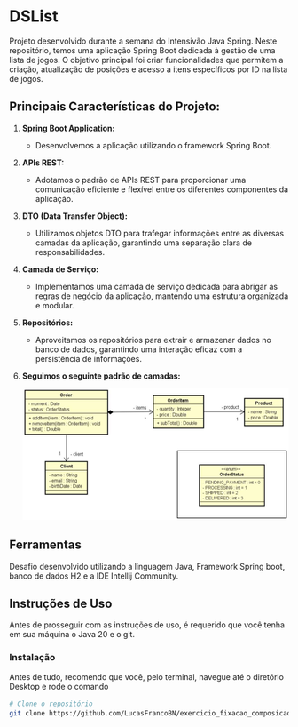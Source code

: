 # DSList
Projeto desenvolvido durante a semana do Intensivão Java Spring. Neste repositório, temos uma aplicação Spring Boot dedicada à gestão de uma lista de jogos. O objetivo principal foi criar funcionalidades que permitem a criação, atualização de posições e acesso a itens específicos por ID na lista de jogos.

## Principais Características do Projeto:

1. **Spring Boot Application:**
   - Desenvolvemos a aplicação utilizando o framework Spring Boot.

2. **APIs REST:**
   - Adotamos o padrão de APIs REST para proporcionar uma comunicação eficiente e flexível entre os diferentes componentes da aplicação.

3. **DTO (Data Transfer Object):**
   - Utilizamos objetos DTO para trafegar informações entre as diversas camadas da aplicação, garantindo uma separação clara de responsabilidades.

4. **Camada de Serviço:**
   - Implementamos uma camada de serviço dedicada para abrigar as regras de negócio da aplicação, mantendo uma estrutura organizada e modular.

5. **Repositórios:**
   - Aproveitamos os repositórios para extrair e armazenar dados no banco de dados, garantindo uma interação eficaz com a persistência de informações.

6. **Seguimos o seguinte padrão de camadas:**
   
   ![Padrão de camadas](https://github.com/LucasFrancoBN/exercicio_fixacao_composicao/blob/master/img/diagrama_classe.png)


## Ferramentas
Desafio desenvolvido utilizando a linguagem Java, Framework Spring boot, banco de dados H2 e a IDE Intellij Community.


## Instruções de Uso
Antes de prosseguir com as instruções de uso, é requerido que você tenha em sua máquina o Java 20 e o git.

### Instalação
Antes de tudo, recomendo que você, pelo terminal, navegue até o diretório Desktop e rode o comando
```bash
# Clone o repositório
git clone https://github.com/LucasFrancoBN/exercicio_fixacao_composicao.git
```
